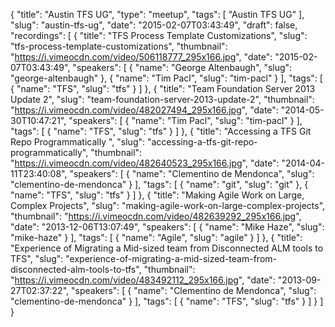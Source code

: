 {
  "title": "Austin TFS UG",
  "type": "meetup",
  "tags": [
    "Austin TFS UG"
  ],
  "slug": "austin-tfs-ug",
  "date": "2015-02-07T03:43:49",
  "draft": false,
  "recordings": [
    {
      "title": "TFS Process Template Customizations",
      "slug": "tfs-process-template-customizations",
      "thumbnail": "https://i.vimeocdn.com/video/506118777_295x166.jpg",
      "date": "2015-02-07T03:43:49",
      "speakers": [
        {
          "name": "George Altenbaugh",
          "slug": "george-altenbaugh"
        },
        {
          "name": "Tim Pacl",
          "slug": "tim-pacl"
        }
      ],
      "tags": [
        {
          "name": "TFS",
          "slug": "tfs"
        }
      ]
    },
    {
      "title": "Team Foundation Server 2013 Update 2",
      "slug": "team-foundation-server-2013-update-2",
      "thumbnail": "https://i.vimeocdn.com/video/482027494_295x166.jpg",
      "date": "2014-05-30T10:47:21",
      "speakers": [
        {
          "name": "Tim Pacl",
          "slug": "tim-pacl"
        }
      ],
      "tags": [
        {
          "name": "TFS",
          "slug": "tfs"
        }
      ]
    },
    {
      "title": "Accessing a TFS Git Repo Programmatically ",
      "slug": "accessing-a-tfs-git-repo-programmatically",
      "thumbnail": "https://i.vimeocdn.com/video/482640523_295x166.jpg",
      "date": "2014-04-11T23:40:08",
      "speakers": [
        {
          "name": "Clementino de Mendonca",
          "slug": "clementino-de-mendonca"
        }
      ],
      "tags": [
        {
          "name": "git",
          "slug": "git"
        },
        {
          "name": "TFS",
          "slug": "tfs"
        }
      ]
    },
    {
      "title": "Making Agile Work on Large, Complex Projects",
      "slug": "making-agile-work-on-large-complex-projects",
      "thumbnail": "https://i.vimeocdn.com/video/482639292_295x166.jpg",
      "date": "2013-12-06T13:07:49",
      "speakers": [
        {
          "name": "Mike Haze",
          "slug": "mike-haze"
        }
      ],
      "tags": [
        {
          "name": "Agile",
          "slug": "agile"
        }
      ]
    },
    {
      "title": "Experience of Migrating a Mid-sized team from Disconnected ALM tools to TFS",
      "slug": "experience-of-migrating-a-mid-sized-team-from-disconnected-alm-tools-to-tfs",
      "thumbnail": "https://i.vimeocdn.com/video/483492112_295x166.jpg",
      "date": "2013-09-27T02:37:22",
      "speakers": [
        {
          "name": "Clementino de Mendonca",
          "slug": "clementino-de-mendonca"
        }
      ],
      "tags": [
        {
          "name": "TFS",
          "slug": "tfs"
        }
      ]
    }
  ]
}